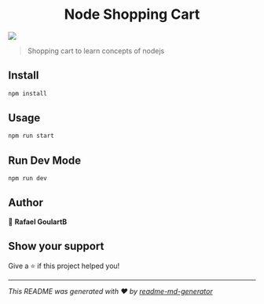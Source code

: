 <h1 align="center">Node Shopping Cart</h1>
<p>
  <img src="https://img.shields.io/badge/version-1.0.0-blue.svg?cacheSeconds=2592000" />
</p>

> Shopping cart to learn concepts of nodejs

## Install

```sh
npm install
```

## Usage

```sh
npm run start
```

## Run Dev Mode

```sh
npm run dev
```

## Author

👤 **Rafael GoulartB**


## Show your support

Give a ⭐️ if this project helped you!

***
_This README was generated with ❤️ by [readme-md-generator](https://github.com/kefranabg/readme-md-generator)_
